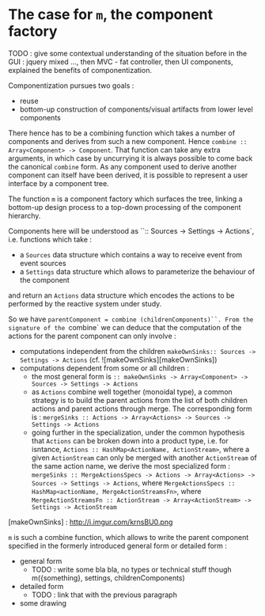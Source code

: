 # The case for `m`, the component factory
TODO : give some contextual understanding of the situation before in the GUI : jquery mixed ...,
then MVC - fat controller, then UI components, explained the benefits of componentization.

Componentization pursues two goals :

- reuse
- bottom-up construction of components/visual artifacts from lower level components

 There hence has to be a combining function which takes a number of components and derives
 from such a new component. Hence `combine :: Array<Component> -> Component`. That
 function can take any extra arguments, in which case by uncurrying it is always possible to come
  back the canonical `combine` form.
  As any component used to derive another component can itself have been derived, it is possible
  to represent a user interface by a component tree.

  The function `m` is a component factory which surfaces the tree, linking a bottom-up design
  process to a top-down processing of the component hierarchy.

Components here will be understood as ``:: Sources -> Settings -> Actions`, i.e. functions which
take :

- a `Sources` data structure which contains a way to receive event from event sources
- a `Settings` data structure which allows to parameterize the behaviour of the component

and return an `Actions` data structure which encodes the actions to be performed by the reactive
system under study.

So we have `parentComponent = combine (childrenComponents)``. From the signature of the `combine` we
 can deduce that the computation of the actions for the parent component can only involve :

- computations independent from the children `makeOwnSinks:: Sources -> Settings -> Actions` (cf.
 ![makeOwnSinks][makeOwnSinks])
- computations dependent from some or all children :
  - the most general form is `:: makeOwnSinks -> Array<Component> -> Sources -> Settings -> Actions`
  - as `Actions` combine well together (monoidal type), a common strategy is to build the
  parent actions from the list of both children actions and parent actions through merge. The
  corresponding form is :
  `mergeSinks :: Actions -> Array<Actions> -> Sources -> Settings -> Actions`
  - going further in the specialization, under the common hypothesis that `Actions` can be
  broken down into a product type, i.e. for isntance, `Actions :: HashMap<ActionName,
  ActionStream>`, where a given `ActionStream` can only be merged with another `ActionStream` of
  the same action name, we derive the most specialized form :
   `mergeSinks :: MergeActionsSpecs -> Actions -> Array<Actions> -> Sources -> Settings ->
   Actions`, where
   `MergeActionsSpecs :: HashMap<actionName, MergeActionStreamsFn>`, where
   `MergeActionStreamsFn :: ActionStream -> Array<ActionStream> -> Settings -> ActionStream`

[makeOwnSinks] : http://i.imgur.com/krnsBU0.png

`m` is such a combine function, which allows to write the parent component specified in the
formerly introduced general form or detailed form :

- general form
  - TODO : write some bla bla, no types or technical stuff though m({something}, settings,
  childrenComponents)
- detailed form
  - TODO : link that with the previous paragraph
- some drawing
